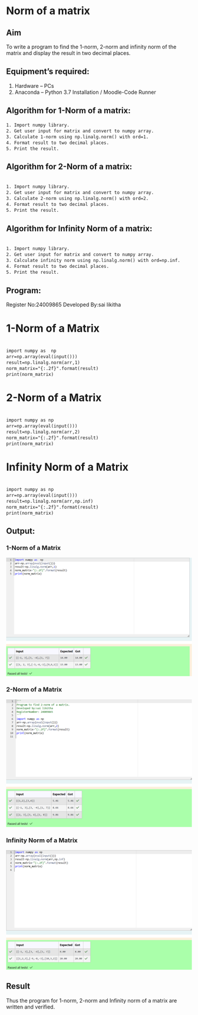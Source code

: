# Norm of a matrix
## Aim
To write a program to find the 1-norm, 2-norm and infinity norm of the matrix and display the result in two decimal places.
## Equipment’s required:
1.	Hardware – PCs
2.	Anaconda – Python 3.7 Installation / Moodle-Code Runner
## Algorithm for 1-Norm of a matrix:

```
1. Import numpy library.
2. Get user input for matrix and convert to numpy array.
3. Calculate 1-norm using np.linalg.norm() with ord=1.
4. Format result to two decimal places.
5. Print the result.

```

## Algorithm for 2-Norm of a matrix:

```

1. Import numpy library.
2. Get user input for matrix and convert to numpy array.
3. Calculate 2-norm using np.linalg.norm() with ord=2.
4. Format result to two decimal places.
5. Print the result.

```

## Algorithm for Infinity Norm of a matrix:

```

1. Import numpy library.
2. Get user input for matrix and convert to numpy array.
3. Calculate infinity norm using np.linalg.norm() with ord=np.inf.
4. Format result to two decimal places.
5. Print the result.

```



## Program:


Register No:24009865
Developed By:sai likitha

# 1-Norm of a Matrix

```

import numpy as  np
arr=np.array(eval(input()))
result=np.linalg.norm(arr,1)
norm_matrix="{:.2f}".format(result)
print(norm_matrix)

```

# 2-Norm of a Matrix

```

import numpy as np
arr=np.array(eval(input()))
result=np.linalg.norm(arr,2)
norm_matrix="{:.2f}".format(result)
print(norm_matrix)

```

# Infinity Norm of a Matrix

```

import numpy as np
arr=np.array(eval(input()))
result=np.linalg.norm(arr,np.inf)
norm_matrix="{:.2f}".format(result)
print(norm_matrix)

```

## Output:
### 1-Norm of a Matrix

![output2](norm1.png)

### 2-Norm of a Matrix

![output1](norm2.png)

### Infinity Norm of a Matrix

![output](norm3.png)

## Result
Thus the program for 1-norm, 2-norm and Infinity norm of a matrix are written and verified.
